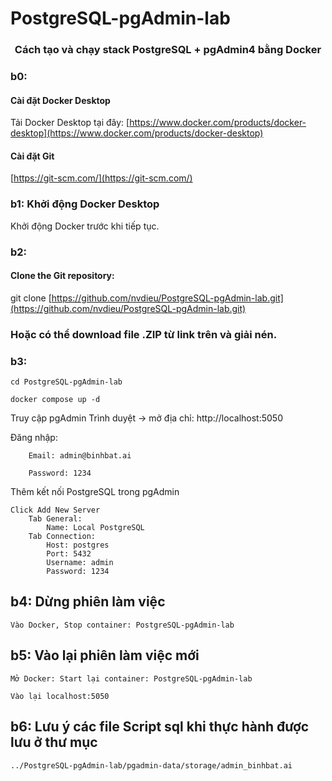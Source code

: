 # PostgreSQL-pgAdmin-lab
<h3 align="center">Cách tạo và chạy stack PostgreSQL + pgAdmin4 bằng Docker</h3>


### b0: 
#### Cài đặt Docker Desktop
 Tải Docker Desktop tại đây: [https://www.docker.com/products/docker-desktop](https://www.docker.com/products/docker-desktop)


#### Cài đặt Git 

[https://git-scm.com/](https://git-scm.com/)

### b1: Khởi động Docker Desktop

   Khởi động Docker trước khi tiếp tục.

### b2:
#### Clone the Git repository:

git clone [https://github.com/nvdieu/PostgreSQL-pgAdmin-lab.git](https://github.com/nvdieu/PostgreSQL-pgAdmin-lab.git)

### Hoặc có thể download file .ZIP từ link trên và giải nén.

### b3:

    cd PostgreSQL-pgAdmin-lab

    docker compose up -d

Truy cập pgAdmin
    Trình duyệt → mở địa chỉ: http://localhost:5050

Đăng nhập:

        Email: admin@binhbat.ai

        Password: 1234

Thêm kết nối PostgreSQL trong pgAdmin

    Click Add New Server
        Tab General:
            Name: Local PostgreSQL
        Tab Connection:
            Host: postgres
            Port: 5432
            Username: admin
            Password: 1234

## b4: Dừng phiên làm việc

    Vào Docker, Stop container: PostgreSQL-pgAdmin-lab

## b5: Vào lại phiên làm việc mới
  
    Mở Docker: Start lại container: PostgreSQL-pgAdmin-lab
  
    Vào lại localhost:5050

## b6: Lưu ý các file Script sql khi thực hành được lưu ở thư mục 
  
    ../PostgreSQL-pgAdmin-lab/pgadmin-data/storage/admin_binhbat.ai

  
